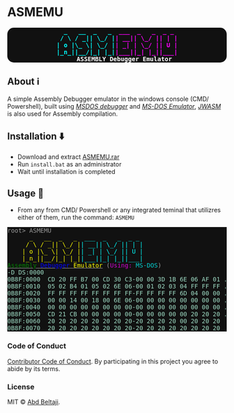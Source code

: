 # ASMEMU

<p style="text-align:center;">
<pre style=" background-color: #111;text-align:center; font-weight:900; color: white;border-radius:15px;">
<span style="color:cyan"> _   __  _   _  </span><span style="color:magenta">___  _   _  _ _</span>
<span style="color:cyan"> / \ / _|| \_/ |</span><span style="color:magenta">| __|| \_/ || | |</span>
<span style="color:cyan">| o |\_ \| \_/ |</span><span style="color:magenta">| _| | \_/ || U |</span>
<span style="color:cyan">|_n_||__/|_| |_|</span><span style="color:magenta">|___||_| |_||___|</span>
    ASSEMBLY Debugger Emulator
</pre>
</p>

## About ℹ️

A simple Assembly Debugger emulator in the windows console (CMD/ Powershell), built using [_MSDOS debugger_](https://en.wikipedia.org/wiki/Debug_(command)) and [_MS-DOS Emulator_](http://takeda-toshiya.my.coocan.jp/msdos/), [_JWASM_]([sd](https://github.com/JWasm/JWasm)) is also used for Assembly compilation.

## Installation ⬇️

+ Download and extract [ASMEMU.rar](https://github.com/Abd-Beltaji/ASMEMU/raw/master/ASMEMU.rar)
+ Run `install.bat` as an administrator
+ Wait until installation is completed

## Usage 🔩

+ From any from CMD/ Powershell or any integrated teminal that utilizres either of them, run the command: `ASMEMU`

<p>
<pre style="background-color:#111; color:#999;">
root> ASMEMU
    <span style="color:yellow">  _   __  _   _ </span><span style="color:cyan"> ___  _   _  _ _</span>
    <span style="color:yellow"> / \ / _|| \_/ |</span><span style="color:cyan">| __|| \_/ || | |</span>
    <span style="color:yellow">| o |\_ \| \_/ |</span><span style="color:cyan">| _| | \_/ || U |</span>
    <span style="color:yellow">|_n_||__/|_| |_|</span><span style="color:cyan">|___||_| |_||___|</span>
<u><span style="color:green;">Assembly</span> <span style="color:blue">Debugger</span> <span style="color:yellow">Emulator</span></u> (<span style="opacity:0.8"><span style="color:magenta">Using:</span> <span style="color:cyan">MS-DOS</span></span>)
<span style="color:#9dd9c2">-D DS:0000
0B8F:0000  CD 20 FF B7 00 CD 30 C3-00 00 3D 1B 6E 06 AF 01 . ....0...=.n...
0B8F:0010  05 02 B4 01 05 02 6E 06-00 01 02 03 04 FF FF FF ......n.........
0B8F:0020  FF FF FF FF FF FF FF FF-FF FF FF FF 6D 04 00 00 ............m...
0B8F:0030  00 00 14 00 18 00 6E 06-00 00 00 00 00 00 00 00 ......n.........
0B8F:0040  00 00 00 00 00 00 00 00-00 00 00 00 00 00 00 00 ................
0B8F:0050  CD 21 CB 00 00 00 00 00-00 00 00 00 00 20 20 20 .!...........
0B8F:0060  20 20 20 20 20 20 20 20-20 20 20 20 00 20 20 20             .
0B8F:0070  20 20 20 20 20 20 20 20-20 20 20 20 20 20 20 20</span>
</pre>
</p>

### Code of Conduct

[Contributor Code of Conduct](code-of-conduct.md). By participating in this project you agree to abide by its terms.

### License

MIT © [Abd Beltaji](https://github.com/abd-Beltaji).

